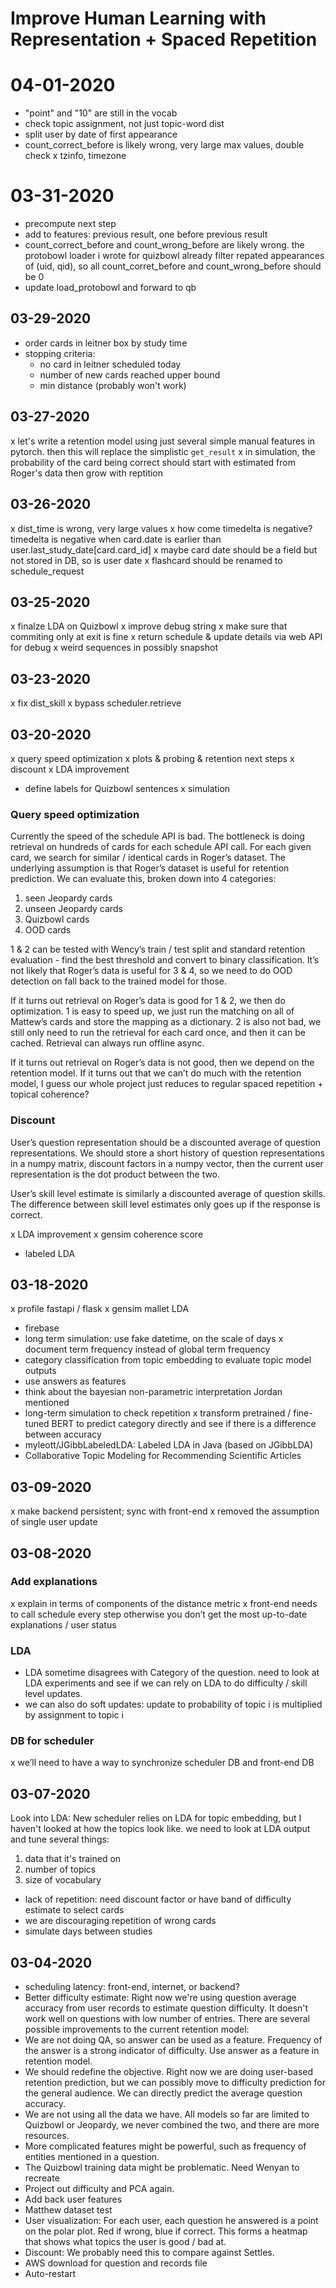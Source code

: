 # Improve Human Learning with Representation + Spaced Repetition

# 04-01-2020
- "point" and "10" are still in the vocab
- check topic assignment, not just topic-word dist
- split user by date of first appearance
- count_correct_before is likely wrong, very large max values, double check
x tzinfo, timezone

# 03-31-2020
- precompute next step
- add to features: previous result, one before previous result
- count_correct_before and count_wrong_before are likely wrong. the protobowl
  loader i wrote for quizbowl already filter repated appearances of (uid, qid),
  so all count_corret_before and count_wrong_before should be 0
- update load_protobowl and forward to qb

## 03-29-2020
- order cards in leitner box by study time
- stopping criteria:
    - no card in leitner scheduled today
    - number of new cards reached upper bound
    - min distance (probably won't work)

## 03-27-2020
x let's write a retention model using just several simple manual features in
  pytorch. then this will replace the simplistic `get_result`
x in simulation, the probability of the card being correct should start with
  estimated from Roger's data then grow with reptition

## 03-26-2020
x dist_time is wrong, very large values
x how come timedelta is negative? timedelta is negative when card.date is
  earlier than user.last_study_date[card.card_id]
x maybe card date should be a field but not stored in DB, so is user date
x flashcard should be renamed to schedule_request

## 03-25-2020
x finalze LDA on Quizbowl
x improve debug string
x make sure that commiting only at exit is fine
x return schedule & update details via web API for debug
x weird sequences in possibly snapshot

## 03-23-2020
x fix dist_skill
x bypass scheduler.retrieve

## 03-20-2020
x query speed optimization
x plots & probing & retention next steps
x discount
x LDA improvement
- define labels for Quizbowl sentences
x simulation

### Query speed optimization
Currently the speed of the schedule API is bad. The bottleneck is doing
retrieval on hundreds of cards for each schedule API call. For each given card,
we search for similar / identical cards in Roger’s dataset. The underlying
assumption is that Roger’s dataset is useful for retention prediction. We can
evaluate this, broken down into 4 categories:

1. seen Jeopardy cards
2. unseen Jeopardy cards
3. Quizbowl cards
4. OOD cards

1 & 2 can be tested with Wency’s train / test split and standard retention
evaluation - find the best threshold and convert to binary classification.
It’s not likely that Roger’s data is useful for 3 & 4, so we need to do OOD
detection on fall back to the trained model for those.

If it turns out retrieval on Roger’s data is good for 1 & 2, we then do
optimization. 1 is easy to speed up, we just run the matching on all of
Mattew’s cards and store the mapping as a dictionary. 2 is also not bad, we
still only need to run the retrieval for each card once, and then it can be
cached. Retrieval can always run offline async.

If it turns out retrieval on Roger’s data is not good, then we depend on the
retention model.
If it turns out that we can’t do much with the retention model, I guess our
whole project just reduces to regular spaced repetition + topical coherence?

### Discount
User’s question representation should be a discounted average of question
representations. We should store a short history of question representations in
a numpy matrix, discount factors in a numpy vector, then the current user
representation is the dot product between the two.

User’s skill level estimate is similarly a discounted average of question
skills. The difference between skill level estimates only goes up if the
response is correct.

x LDA improvement
x gensim coherence score
- labeled LDA

## 03-18-2020
x profile fastapi / flask
x gensim mallet LDA
- firebase
- long term simulation: use fake datetime, on the scale of days
x document term frequency instead of global term frequency
- category classification from topic embedding to evaluate topic model outputs
- use answers as features
- think about the bayesian non-parametric interpretation Jordan mentioned
- long-term simulation to check repetition
x transform pretrained / fine-tuned BERT to predict category directly and see
  if there is a difference between accuracy
- myleott/JGibbLabeledLDA: Labeled LDA in Java (based on JGibbLDA)
- Collaborative Topic Modeling for Recommending Scientific Articles

## 03-09-2020
x make backend persistent; sync with front-end
x removed the assumption of single user update

## 03-08-2020
### Add explanations
x explain in terms of components of the distance metric
x front-end needs to call schedule every step otherwise you don’t get the most
  up-to-date explanations / user status

### LDA
- LDA sometime disagrees with Category of the question. need to look at LDA
  experiments and see if we can rely on LDA to do difficulty / skill level
  updates.
- we can also do soft updates: update to probability of topic i is multiplied
  by assignment to topic i

### DB for scheduler
x we’ll need to have a way to synchronize scheduler DB and front-end DB

## 03-07-2020
Look into LDA: New scheduler relies on LDA for topic embedding, but I haven't
looked at how the topics look like. we need to look at LDA output and tune
several things:
1. data that it's trained on
2. number of topics
3. size of vocabulary

- lack of repetition: need discount factor or have band of difficulty estimate
  to select cards
- we are discouraging repetition of wrong cards
- simulate days between studies

## 03-04-2020
- scheduling latency: front-end, internet, or backend?
- Better difficulty estimate: Right now we're using question average accuracy
  from user records to estimate question difficulty. It doesn't work well on
  questions with low number of entries. There are several possible improvements
  to the current retention model:
- We are not doing QA, so answer can be used as a feature. Frequency of the
  answer is a strong indicator of difficulty. Use answer as a feature in
  retention model.
- We should redefine the objective. Right now we are doing user-based retention
  prediction, but we can possibly move to difficulty prediction for the general
  audience. We can directly predict the average question accuracy.
- We are not using all the data we have. All models so far are limited to
  Quizbowl or Jeopardy, we never combined the two, and there are more
  resources.
- More complicated features might be powerful, such as frequency of entities
  mentioned in a question.
- The Quizbowl training data might be problematic. Need Wenyan to recreate
- Project out difficulty and PCA again.
- Add back user features
- Matthew dataset test
- User visualization: For each user, each question he answered is a point on
  the polar plot. Red if wrong, blue if correct. This forms a heatmap that
  shows what topics the user is good / bad at.
- Discount: We probably need this to compare against Settles.
- AWS download for question and records file
- Auto-restart
